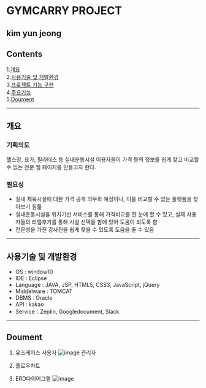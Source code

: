 GYMCARRY PROJECT
====
kim yun jeong
----
## Contents
1.[개요](#개요) <br>
2.[사용기술 및 개발환경](#사용기술-및-개발환경) <br>
3.[프로젝트 기능 구현](#프로젝트-기능-구현) <br>
4.[주요기능](#주요-기능) <br>
5.[Doument](#doument) <br>

---
## 개요
### 기획의도
헬스장, 요가, 필라테스 등 실내운동시설 이용자들이
가격 등의 정보를 쉽게 찾고 비교할 수 있는 전문 웹 페이지를 만들고자 한다.
### 필요성
* 실내 체육시설에 대한 가격 공개 의무화 예정이나, 이를 비교할 수 있는 플랫폼을 찾아보기 힘듦
* 실내운동시설을 위치기반 서비스를 통해 가격비교를 한 눈에 할 수 있고, 실제 사용자들의 리얼후기를 통해 시설 선택을 함에 있어 도움이 되도록 함
* 전문성을 가진 강사진을 쉽게 찾을 수 있도록 도움을 줄 수 있음
---
## 사용기술 및 개발환경
* OS : window10
* IDE : Eclipse
* Language : JAVA, JSP, HTML5, CSS3, JavaScript, jQuery
* Middelware : TOMCAT
* DBMS : Oracle
* API : kakao
* Service：Zeplin, Googledocument, Slack

---
## Doument
1. 유즈케이스
  사용자
  ![image](https://user-images.githubusercontent.com/82187403/118356213-13bd2800-b5af-11eb-928a-ea73c1b906b2.png)
  관리자 
  
3. 플로우차트
4. ERD다이어그램
![image](https://user-images.githubusercontent.com/82187403/118356169-eb352e00-b5ae-11eb-95f8-cad4461f2ce6.png)
